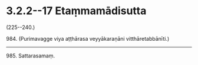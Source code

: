 

# 3.2.2--17 Etaṃmamādisutta




(225--240.)

984\. (Purimavagge viya aṭṭhārasa veyyākaraṇāni vitthāretabbānīti.)

---

985\. Sattarasamaṃ.





